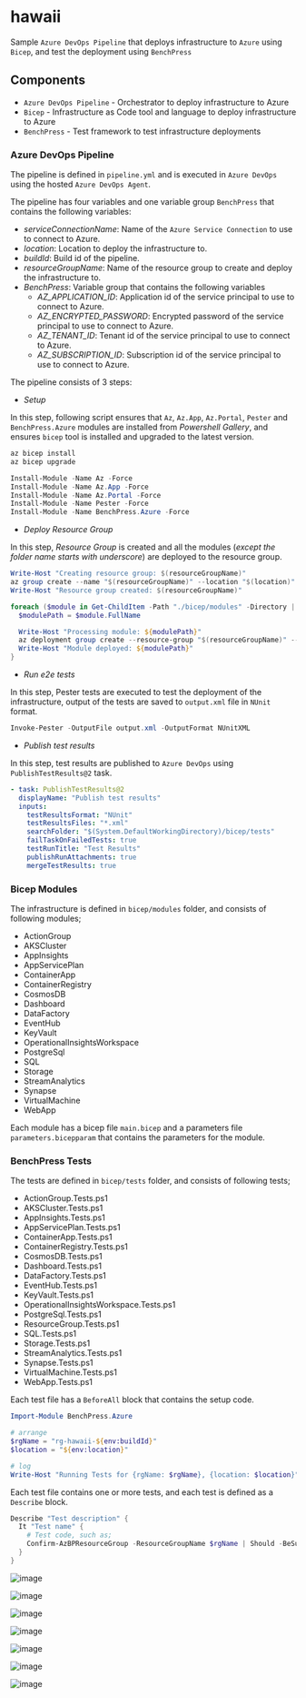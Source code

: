# hawaii

Sample `Azure DevOps Pipeline` that deploys infrastructure to `Azure` using `Bicep`, and test the deployment using `BenchPress`

## Components

- `Azure DevOps Pipeline` - Orchestrator to deploy infrastructure to Azure
- `Bicep` - Infrastructure as Code tool and language to deploy infrastructure to Azure
- `BenchPress` - Test framework to test infrastructure deployments

### Azure DevOps Pipeline

The pipeline is defined in `pipeline.yml` and is executed in `Azure DevOps` using the hosted `Azure DevOps Agent`.

The pipeline has four variables and one variable group `BenchPress` that contains the following variables:

- _serviceConnectionName_: Name of the `Azure Service Connection` to use to connect to Azure.
- _location_: Location to deploy the infrastructure to.
- _buildId_: Build id of the pipeline.
- _resourceGroupName_: Name of the resource group to create and deploy the infrastructure to.
- _BenchPress_: Variable group that contains the following variables
  - _AZ_APPLICATION_ID_: Application id of the service principal to use to connect to Azure.
  - _AZ_ENCRYPTED_PASSWORD_: Encrypted password of the service principal to use to connect to Azure.
  - _AZ_TENANT_ID_: Tenant id of the service principal to use to connect to Azure.
  - _AZ_SUBSCRIPTION_ID_: Subscription id of the service principal to use to connect to Azure.

The pipeline consists of 3 steps:

- _Setup_

In this step, following script ensures that `Az`, `Az.App`, `Az.Portal`, `Pester` and `BenchPress.Azure` modules are installed from _Powershell Gallery_, and ensures `bicep` tool is installed and upgraded to the latest version.

```powershell
az bicep install
az bicep upgrade

Install-Module -Name Az -Force
Install-Module -Name Az.App -Force
Install-Module -Name Az.Portal -Force
Install-Module -Name Pester -Force
Install-Module -Name BenchPress.Azure -Force
```

- _Deploy Resource Group_

In this step, _Resource Group_ is created and all the modules (_except the folder name starts with underscore_) are deployed to the resource group.

```powershell
Write-Host "Creating resource group: $(resourceGroupName)"
az group create --name "$(resourceGroupName)" --location "$(location)" --output "none"
Write-Host "Resource group created: $(resourceGroupName)"

foreach ($module in Get-ChildItem -Path "./bicep/modules" -Directory | Where-Object { $_.Name -notlike "_*" }) {
  $modulePath = $module.FullName

  Write-Host "Processing module: ${modulePath}"
  az deployment group create --resource-group "$(resourceGroupName)" --template-file "$modulePath/main.bicep" --parameters "$modulePath/parameters.bicepparam" --output "none"
  Write-Host "Module deployed: ${modulePath}"
}
```

- _Run e2e tests_

In this step, Pester tests are executed to test the deployment of the infrastructure, output of the tests are saved to `output.xml` file in `NUnit` format.

```powershell
Invoke-Pester -OutputFile output.xml -OutputFormat NUnitXML
```

- _Publish test results_

In this step, test results are published to `Azure DevOps` using `PublishTestResults@2` task.

```yml
- task: PublishTestResults@2
  displayName: "Publish test results"
  inputs:
    testResultsFormat: "NUnit"
    testResultsFiles: "*.xml"
    searchFolder: "$(System.DefaultWorkingDirectory)/bicep/tests"
    failTaskOnFailedTests: true
    testRunTitle: "Test Results"
    publishRunAttachments: true
    mergeTestResults: true
```

### Bicep Modules

The infrastructure is defined in `bicep/modules` folder, and consists of following modules;

- ActionGroup
- AKSCluster
- AppInsights
- AppServicePlan
- ContainerApp
- ContainerRegistry
- CosmosDB
- Dashboard
- DataFactory
- EventHub
- KeyVault
- OperationalInsightsWorkspace
- PostgreSql
- SQL
- Storage
- StreamAnalytics
- Synapse
- VirtualMachine
- WebApp

Each module has a bicep file `main.bicep` and a parameters file `parameters.bicepparam` that contains the parameters for the module.

### BenchPress Tests

The tests are defined in `bicep/tests` folder, and consists of following tests;

- ActionGroup.Tests.ps1
- AKSCluster.Tests.ps1
- AppInsights.Tests.ps1
- AppServicePlan.Tests.ps1
- ContainerApp.Tests.ps1
- ContainerRegistry.Tests.ps1
- CosmosDB.Tests.ps1
- Dashboard.Tests.ps1
- DataFactory.Tests.ps1
- EventHub.Tests.ps1
- KeyVault.Tests.ps1
- OperationalInsightsWorkspace.Tests.ps1
- PostgreSql.Tests.ps1
- ResourceGroup.Tests.ps1
- SQL.Tests.ps1
- Storage.Tests.ps1
- StreamAnalytics.Tests.ps1
- Synapse.Tests.ps1
- VirtualMachine.Tests.ps1
- WebApp.Tests.ps1

Each test file has a `BeforeAll` block that contains the setup code.

```powershell
Import-Module BenchPress.Azure

# arrange
$rgName = "rg-hawaii-${env:buildId}"
$location = "${env:location}"

# log
Write-Host "Running Tests for {rgName: $rgName}, {location: $location}"
```

Each test file contains one or more tests, and each test is defined as a `Describe` block.

```powershell
Describe "Test description" {
  It "Test name" {
    # Test code, such as;
    Confirm-AzBPResourceGroup -ResourceGroupName $rgName | Should -BeSuccessful
  }
}
```

![image](https://github.com/polatengin/hawaii/assets/118744/f061ffe7-22b1-4473-8592-6810ddf74057)

![image](https://github.com/polatengin/hawaii/assets/118744/ed81d853-d52b-4de4-9b43-adf7c3a9b3d4)

![image](https://github.com/polatengin/hawaii/assets/118744/ce6d088f-c68f-44db-941b-1aa7b8d924da)

![image](https://github.com/polatengin/hawaii/assets/118744/c92a1c1e-aab0-48ea-b1ed-55015e246650)

![image](https://github.com/polatengin/hawaii/assets/118744/2f461f46-0d19-4762-9c06-538a42ca847f)

![image](https://github.com/polatengin/hawaii/assets/118744/0cf518b4-73bc-4982-8329-6b2962419734)

![image](https://github.com/polatengin/hawaii/assets/118744/524432f5-cc18-422c-8191-3ed4cdb8ea03)

